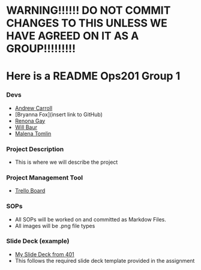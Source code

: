 # WARNING!!!!!!  DO NOT COMMIT CHANGES TO THIS UNLESS WE HAVE AGREED ON IT AS A GROUP!!!!!!!!!

# Here is a README  Ops201 Group 1

### Devs

- [Andrew Carroll](https://github.com/iAmAndrewCarroll)
- [Bryanna Fox](insert link to GitHub)
- [Renona Gay](https://github.com/Foodisthebest)
- [Will Baur](https://github.com/Wrbaur/Wrbaur)
- [Malena Tomlin](https://github.com/mtcf987)

### Project Description

- This is where we will describe the project

### Project Management Tool

- [Trello Board](https://trello.com/b/3tjWW9Ub/201-group-project)

### SOPs

- All SOPs will be worked on and committed as Markdow Files.  
- All images will be .png file types

### Slide Deck (example)

- [My Slide Deck from 401](https://docs.google.com/presentation/d/1WVNK0GfpIdO6P-5To6NuZkjFZdvh4recSulh0l4g8Mo/edit#slide=id.g258d971fb16_0_14)
- This follows the required slide deck template provided in the assignment

